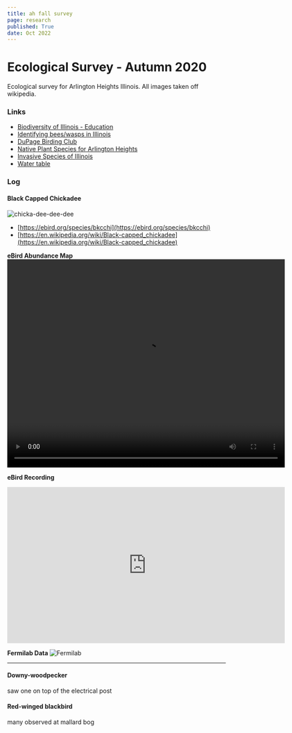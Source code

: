 ```yaml
---
title: ah fall survey
page: research
published: True
date: Oct 2022
---
```


<a id="fall-survey"></a>
# Ecological Survey - Autumn 2020

Ecological survey for Arlington Heights Illinois. All images taken off wikipedia.

### Links

- [Biodiversity of Illinois - Education](https://www2.illinois.gov/dnr/education/Pages/Biodiversity-of-Illinois.aspx)
- [Identifying bees/wasps in Illinois](https://www.dph.illinois.gov/topics-services/environmental-health-protection/structural-pest-control/bees-wasps)
- [DuPage Birding Club](https://dupagebirding.org/wp-content/uploads/2020/06/2020_DuPage_Checklist-Combined-3.pdf)
- [Native Plant Species for Arlington Heights](https://www.audubon.org/native-plants/search?zipcode=60004&active_tab=best_results&attribute=&attribute_tier1=&resource=&resource_tier1=&bird_type=&bird_type_tier1=&page=1&page_tier1=1)
- [Invasive Species of Illinois](https://www.invasive.org/illinois/SpeciesofConcern.html)
- [Water table](https://cida.usgs.gov/ngwmn/provider/ISWS/site/P406788/)


### Log

<div id="black-capped-chickadee"></div>

#### Black Capped Chickadee

![chicka-dee-dee-dee](https://upload.wikimedia.org/wikipedia/commons/4/4a/Poecile-atricapilla-001.jpg)

- [https://ebird.org/species/bkcchi](https://ebird.org/species/bkcchi)
- [https://en.wikipedia.org/wiki/Black-capped_chickadee](https://en.wikipedia.org/wiki/Black-capped_chickadee)

**eBird Abundance Map**
<video width="640" height="480" controls>
   <source src="field-work/bkcchi-abundance-map-weekly-2019-en.mp4" type="video/mp4">
</video>

**eBird Recording**
<iframe width="640" height="360" src="https://macaulaylibrary.org/asset/54840711/embed/640" frameborder="0" allowfullscreen style="width:640px;"></iframe>

**Fermilab Data**
![Fermilab](https://www.fnal.gov/cgi-bin/ecology/wildlife/bigbar?Black-capped+Chickadee)

-------

#### Downy-woodpecker

saw one on top of the electrical post

#### Red-winged blackbird

many observed at mallard bog
